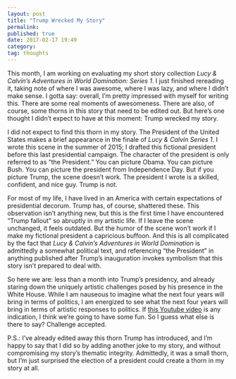 ```yaml
---
layout: post
title: "Trump Wrecked My Story"
permalink: 
published: true
date: 2017-02-17 19:49
category: 
tag: thoughts
---
```


This month, I am working on evaluating my short story collection *Lucy & Calvin’s Adventures in World Domination: Series 1*. I just finished rereading it, taking note of where I was awesome, where I was lazy, and where I didn’t make sense. I gotta say: overall, I’m pretty impressed with myself for writing this. There are some real moments of awesomeness. There are also, of course, some thorns in this story that need to be edited out. But here’s one thought I didn’t expect to have at this moment: Trump wrecked my story.

I did not expect to find this thorn in my story. The President of the United States makes a brief appearance in the finale of *Lucy & Calvin Series 1*. I wrote this scene in the summer of 2015; I drafted this fictional president before this last presidential campaign. The character of the president is only referred to as “the President.” You can picture Obama. You can picture Bush. You can picture the president from Independence Day. But if you picture Trump, the scene doesn’t work. The president I wrote is a skilled, confident, and nice guy. Trump is not.

For most of my life, I have lived in an America with certain expectations of presidential decorum. Trump has, of course, shattered these. This observation isn’t anything new, but this is the first time I have encountered “Trump fallout” so abruptly in my artistic life. If I leave the scene unchanged, it feels outdated. But the humor of the scene won’t work if I make my fictional president a capricious buffoon. And this is all complicated by the fact that *Lucy & Calvin’s Adventures in World Domination* is admittedly a somewhat political text, and referencing “the President” in anything published after Trump’s inauguration invokes symbolism that this story isn’t prepared to deal with.

So here we are: less than a month into Trump’s presidency, and already staring down the uniquely artistic challenges posed by his presence in the White House. While I am nauseous to imagine what the next four years will bring in terms of politics, I am energized to see what the next four years will bring in terms of artistic responses to politics. If [this Youtube video](https://www.youtube.com/watch?v=CopDK_jI6DI) is any indication, I think we’re going to have some fun. So I guess what else is there to say? Challenge accepted.

P.S.: I’ve already edited away this thorn Trump has introduced, and I’m happy to say that I did so by adding another joke to my story, and without compromising my story’s thematic integrity. Admittedly, it was a small thorn, but I’m just surprised the election of a president could create a thorn in my story at all.
